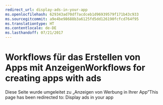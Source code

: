 ```yaml
---
redirect_url: display-ads-in-your-app
ms.openlocfilehash: 629343ad70df7acdceb1d96939579f171b43c933
ms.sourcegitcommit: a9e4be98688b3a6125fd5dd126190fcfcd764f95
ms.translationtype: HT
ms.contentlocale: de-DE
ms.lasthandoff: 07/21/2017
---
```

# <a name="workflows-for-creating-apps-with-ads"></a><span data-ttu-id="ad2de-101">Workflows für das Erstellen von Apps mit Anzeigen</span><span class="sxs-lookup"><span data-stu-id="ad2de-101">Workflows for creating apps with ads</span></span>

<span data-ttu-id="ad2de-102">Diese Seite wurde umgeleitet zu „Anzeigen von Werbung in Ihrer App”</span><span class="sxs-lookup"><span data-stu-id="ad2de-102">This page has been redirected to: Display ads in your app</span></span>
